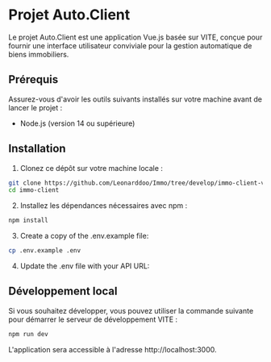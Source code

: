 # Projet Auto.Client

Le projet Auto.Client est une application Vue.js basée sur VITE, conçue pour fournir une interface utilisateur conviviale pour la gestion automatique de biens immobiliers.

## Prérequis
Assurez-vous d'avoir les outils suivants installés sur votre machine avant de lancer le projet :

- Node.js (version 14 ou supérieure)

## Installation

1. Clonez ce dépôt sur votre machine locale :
```bash
git clone https://github.com/Leonarddoo/Immo/tree/develop/immo-client-vue-main
cd immo-client
```
2. Installez les dépendances nécessaires avec npm :
```bash
npm install
```
3. Create a copy of the .env.example file:
```bash
cp .env.example .env
```
4. Update the .env file with your API URL:

## Développement local
Si vous souhaitez développer, vous pouvez utiliser la commande suivante pour démarrer le serveur de développement VITE :

```bash
npm run dev
```
L'application sera accessible à l'adresse http://localhost:3000.
